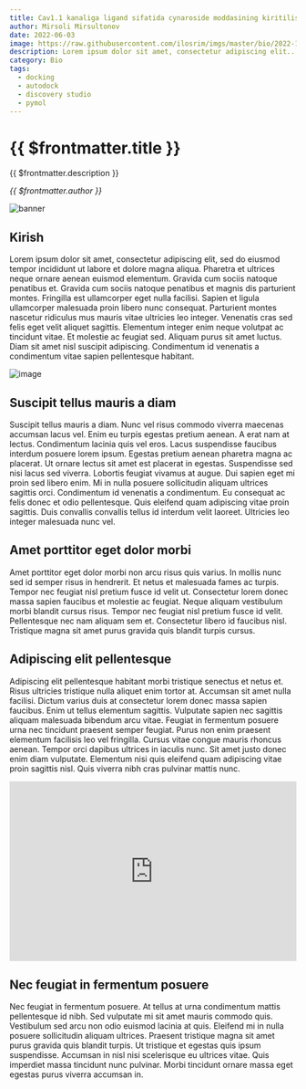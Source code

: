 ```yaml
---
title: Cav1.1 kanaliga ligand sifatida cynaroside moddasining kiritilishi.
author: Mirsoli Mirsultonov
date: 2022-06-03
image: https://raw.githubusercontent.com/ilosrim/imgs/master/bio/2022-11-25/complex-2.png
description: Lorem ipsum dolor sit amet, consectetur adipiscing elit...
category: Bio
tags:
  - docking
  - autodock
  - discovery studio
  - pymol
---
```


# {{ $frontmatter.title }}

{{ $frontmatter.description }}

_{{ $frontmatter.author }}_

![banner](https://raw.githubusercontent.com/ilosrim/imgs/master/bio/2022-11-25/complex-2.png)

## Kirish

Lorem ipsum dolor sit amet, consectetur adipiscing elit, sed do eiusmod tempor incididunt ut labore et dolore magna aliqua. Pharetra et ultrices neque ornare aenean euismod elementum. Gravida cum sociis natoque penatibus et. Gravida cum sociis natoque penatibus et magnis dis parturient montes. Fringilla est ullamcorper eget nulla facilisi. Sapien et ligula ullamcorper malesuada proin libero nunc consequat. Parturient montes nascetur ridiculus mus mauris vitae ultricies leo integer. Venenatis cras sed felis eget velit aliquet sagittis. Elementum integer enim neque volutpat ac tincidunt vitae. Et molestie ac feugiat sed. Aliquam purus sit amet luctus. Diam sit amet nisl suscipit adipiscing. Condimentum id venenatis a condimentum vitae sapien pellentesque habitant.

![image](https://raw.githubusercontent.com/ilosrim/imgs/master/bio/2022-11-25/lig.png)

## Suscipit tellus mauris a diam

Suscipit tellus mauris a diam. Nunc vel risus commodo viverra maecenas accumsan lacus vel. Enim eu turpis egestas pretium aenean. A erat nam at lectus. Condimentum lacinia quis vel eros. Lacus suspendisse faucibus interdum posuere lorem ipsum. Egestas pretium aenean pharetra magna ac placerat. Ut ornare lectus sit amet est placerat in egestas. Suspendisse sed nisi lacus sed viverra. Lobortis feugiat vivamus at augue. Dui sapien eget mi proin sed libero enim. Mi in nulla posuere sollicitudin aliquam ultrices sagittis orci. Condimentum id venenatis a condimentum. Eu consequat ac felis donec et odio pellentesque. Quis eleifend quam adipiscing vitae proin sagittis. Duis convallis convallis tellus id interdum velit laoreet. Ultricies leo integer malesuada nunc vel.

## Amet porttitor eget dolor morbi

Amet porttitor eget dolor morbi non arcu risus quis varius. In mollis nunc sed id semper risus in hendrerit. Et netus et malesuada fames ac turpis. Tempor nec feugiat nisl pretium fusce id velit ut. Consectetur lorem donec massa sapien faucibus et molestie ac feugiat. Neque aliquam vestibulum morbi blandit cursus risus. Tempor nec feugiat nisl pretium fusce id velit. Pellentesque nec nam aliquam sem et. Consectetur libero id faucibus nisl. Tristique magna sit amet purus gravida quis blandit turpis cursus.

## Adipiscing elit pellentesque

Adipiscing elit pellentesque habitant morbi tristique senectus et netus et. Risus ultricies tristique nulla aliquet enim tortor at. Accumsan sit amet nulla facilisi. Dictum varius duis at consectetur lorem donec massa sapien faucibus. Enim ut tellus elementum sagittis. Vulputate sapien nec sagittis aliquam malesuada bibendum arcu vitae. Feugiat in fermentum posuere urna nec tincidunt praesent semper feugiat. Purus non enim praesent elementum facilisis leo vel fringilla. Cursus vitae congue mauris rhoncus aenean. Tempor orci dapibus ultrices in iaculis nunc. Sit amet justo donec enim diam vulputate. Elementum nisi quis eleifend quam adipiscing vitae proin sagittis nisl. Quis viverra nibh cras pulvinar mattis nunc.

<iframe width="100%" height="315" src="https://www.youtube.com/embed/eI4Aske7MgU" title="YouTube video player" frameborder="0" allow="accelerometer; autoplay; clipboard-write; encrypted-media; gyroscope; picture-in-picture" allowfullscreen></iframe>

## Nec feugiat in fermentum posuere

Nec feugiat in fermentum posuere. At tellus at urna condimentum mattis pellentesque id nibh. Sed vulputate mi sit amet mauris commodo quis. Vestibulum sed arcu non odio euismod lacinia at quis. Eleifend mi in nulla posuere sollicitudin aliquam ultrices. Praesent tristique magna sit amet purus gravida quis blandit turpis. Ut tristique et egestas quis ipsum suspendisse. Accumsan in nisl nisi scelerisque eu ultrices vitae. Quis imperdiet massa tincidunt nunc pulvinar. Morbi tincidunt ornare massa eget egestas purus viverra accumsan in.
